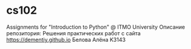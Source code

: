 # cs102
Assignments for "Introduction to Python" @ ITMO University
Описание репозитория: Решения практических работ с сайта <https://dementiy.github.io>
Белова Алёна
K3143
